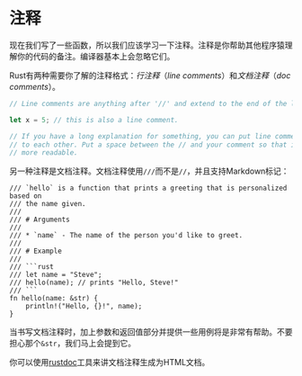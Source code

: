 # 注释

现在我们写了一些函数，所以我们应该学习一下注释。注释是你帮助其他程序猿理解你的代码的备注。编译器基本上会忽略它们。

Rust有两种需要你了解的注释格式：*行注释*（*line comments*）和*文档注释*（*doc comments*）。
```rust
// Line comments are anything after '//' and extend to the end of the line.

let x = 5; // this is also a line comment.

// If you have a long explanation for something, you can put line comments next
// to each other. Put a space between the // and your comment so that it's
// more readable.
```
另一种注释是文档注释。文档注释使用`///`而不是`//`，并且支持Markdown标记：
```
/// `hello` is a function that prints a greeting that is personalized based on
/// the name given.
///
/// # Arguments
///
/// * `name` - The name of the person you'd like to greet.
///
/// # Example
///
/// ```rust
/// let name = "Steve";
/// hello(name); // prints "Hello, Steve!"
/// ```
fn hello(name: &str) {
    println!("Hello, {}!", name);
}
```
当书写文档注释时，加上参数和返回值部分并提供一些用例将是非常有帮助。不要担心那个`&str`，我们马上会提到它。

你可以使用[rustdoc](http://doc.rust-lang.org/book/documentation.html)工具来讲文档注释生成为HTML文档。
